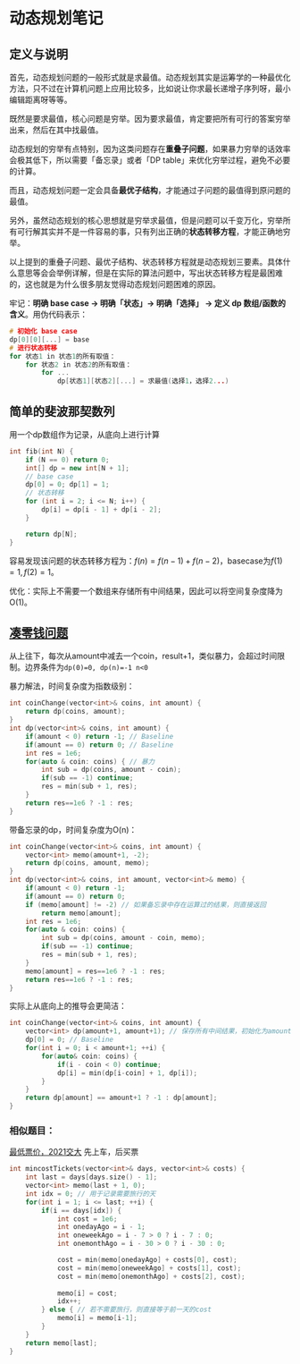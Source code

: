 # 动态规划笔记

## 定义与说明

首先，动态规划问题的一般形式就是求最值。动态规划其实是运筹学的一种最优化方法，只不过在计算机问题上应用比较多，比如说让你求最长递增子序列呀，最小编辑距离呀等等。

既然是要求最值，核心问题是穷举。因为要求最值，肯定要把所有可行的答案穷举出来，然后在其中找最值。

动态规划的穷举有点特别，因为这类问题存在**重叠子问题**，如果暴力穷举的话效率会极其低下，所以需要「备忘录」或者「DP table」来优化穷举过程，避免不必要的计算。

而且，动态规划问题一定会具备**最优子结构**，才能通过子问题的最值得到原问题的最值。

另外，虽然动态规划的核心思想就是穷举求最值，但是问题可以千变万化，穷举所有可行解其实并不是一件容易的事，只有列出正确的**状态转移方程**，才能正确地穷举。

以上提到的重叠子问题、最优子结构、状态转移方程就是动态规划三要素。具体什么意思等会会举例详解，但是在实际的算法问题中，写出状态转移方程是最困难的，这也就是为什么很多朋友觉得动态规划问题困难的原因。

牢记：**明确 base case -> 明确「状态」-> 明确「选择」 -> 定义 dp 数组/函数的含义**。用伪代码表示：
```cpp
# 初始化 base case
dp[0][0][...] = base
# 进行状态转移
for 状态1 in 状态1的所有取值：
    for 状态2 in 状态2的所有取值：
        for ...
            dp[状态1][状态2][...] = 求最值(选择1，选择2...)
```

## 简单的斐波那契数列
用一个dp数组作为记录，从底向上进行计算
```cpp
int fib(int N) {
    if (N == 0) return 0;
    int[] dp = new int[N + 1];
    // base case
    dp[0] = 0; dp[1] = 1;
    // 状态转移
    for (int i = 2; i <= N; i++) {
        dp[i] = dp[i - 1] + dp[i - 2];
    }

    return dp[N];
}
```
容易发现该问题的状态转移方程为：$f(n) = f(n-1) + f(n-2)$，basecase为$f(1)=1, f(2)=1$。

优化：实际上不需要一个数组来存储所有中间结果，因此可以将空间复杂度降为O(1)。

## [凑零钱问题](https://leetcode-cn.com/problems/coin-change/)
从上往下，每次从amount中减去一个coin，result+1，类似暴力，会超过时间限制。边界条件为`dp(0)=0, dp(n)=-1 n<0`

暴力解法，时间复杂度为指数级别：
```cpp
int coinChange(vector<int>& coins, int amount) {
    return dp(coins, amount);
}
int dp(vector<int>& coins, int amount) {
    if(amount < 0) return -1; // Baseline
    if(amount == 0) return 0; // Baseline
    int res = 1e6;
    for(auto & coin: coins) { // 暴力
        int sub = dp(coins, amount - coin);
        if(sub == -1) continue;
        res = min(sub + 1, res);
    }
    return res==1e6 ? -1 : res;
}
```

带备忘录的dp，时间复杂度为O(n)：
```cpp
int coinChange(vector<int>& coins, int amount) {
    vector<int> memo(amount+1, -2);
    return dp(coins, amount, memo);
}
int dp(vector<int>& coins, int amount, vector<int>& memo) {
    if(amount < 0) return -1;
    if(amount == 0) return 0;
    if (memo[amount] != -2) // 如果备忘录中存在运算过的结果，则直接返回
        return memo[amount];
    int res = 1e6;
    for(auto & coin: coins) {
        int sub = dp(coins, amount - coin, memo);
        if(sub == -1) continue;
        res = min(sub + 1, res);
    }
    memo[amount] = res==1e6 ? -1 : res;
    return res==1e6 ? -1 : res;
}
```

实际上从底向上的推导会更简洁：
```cpp
int coinChange(vector<int>& coins, int amount) {
    vector<int> dp(amount+1, amount+1); // 保存所有中间结果，初始化为amount+1是因为因为凑成 amount 金额的硬币数最多只可能等于 amount
    dp[0] = 0; // Baseline
    for(int i = 0; i < amount+1; ++i) {
        for(auto& coin: coins) {
            if(i - coin < 0) continue;
            dp[i] = min(dp[i-coin] + 1, dp[i]);
        }
    }
    return dp[amount] == amount+1 ? -1 : dp[amount];
}
```

### 相似题目：
[最低票价，2021交大](https://leetcode-cn.com/problems/minimum-cost-for-tickets/)
先上车，后买票
```cpp
int mincostTickets(vector<int>& days, vector<int>& costs) {
    int last = days[days.size() - 1];
    vector<int> memo(last + 1, 0);
    int idx = 0; // 用于记录需要旅行的天
    for(int i = 1; i <= last; ++i) {
        if(i == days[idx]) {
            int cost = 1e6;
            int onedayAgo = i - 1;
            int oneweekAgo = i - 7 > 0 ? i - 7 : 0;
            int onemonthAgo = i - 30 > 0 ? i - 30 : 0;

            cost = min(memo[onedayAgo] + costs[0], cost);
            cost = min(memo[oneweekAgo] + costs[1], cost);
            cost = min(memo[onemonthAgo] + costs[2], cost);
            
            memo[i] = cost;
            idx++;
        } else { // 若不需要旅行，则直接等于前一天的cost
            memo[i] = memo[i-1];
        }
    }
    return memo[last];
}
```